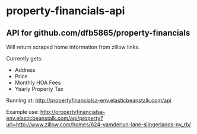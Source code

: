 # property-financials-api

## API for github.com/dfb5865/property-financials

Will return scraped home information from zillow links.

Currently gets:
* Address
* Price
* Monthly HOA Fees
* Yearly Property Tax

Running at:
http://propertyfinancialsa-env.elasticbeanstalk.com/api

Example use:
http://propertyfinancialsa-env.elasticbeanstalk.com/api/property?url=http://www.zillow.com/homes/624-vamderlyn-lane-slingerlands-ny_rb/
